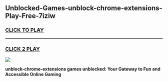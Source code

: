 
## Unblocked-Games-unblock-chrome-extensions-Play-Free-7iziw
<h3>
<a href="https://premium76.site?title=unblock-chrome-extensions&ref=10A">CLICK TO PLAY</a></h3>
<hr>

<h3>
<a href="https://premium76.site?title=unblock-chrome-extensions&ref=10A">CLICK 2 PLAY</a>
  
</h3>

<a href="https://premium76.site?title=unblock-chrome-extensions&ref=10A"><img src="https://clearcache.store/games.png"></a>


**unblock-chrome-extensions games unblocked: Your Gateway to Fun and Accessible Online Gaming**
